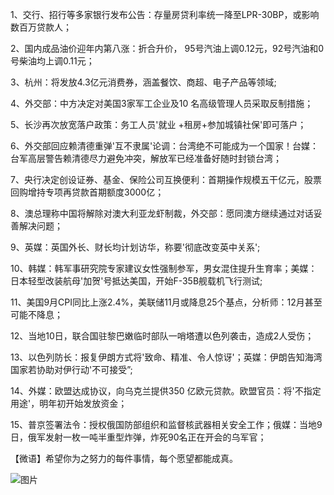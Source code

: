 1、交行、招行等多家银行发布公告：存量房贷利率统一降至LPR-30BP，或影响数百万贷款人；

2、国内成品油价迎年内第八涨：折合升价， 95号汽油上调0.12元，92号汽油和0号柴油均上调0.11元；

3、杭州：将发放4.3亿元消费券，涵盖餐饮、商超、电子产品等领域;

4、外交部：中方决定对美国3家军工企业及10 名高级管理人员采取反制措施；

5、长沙再次放宽落户政策：务工人员'就业 +租房+参加城镇社保'即可落户；

6、外交部回应赖清德重弹'互不隶属'论调：台湾绝不可能成为一个国家！台媒：台军高层警告赖清德尽力避免冲突，解放军已经准备好随时封锁台湾；

7、央行决定创设证券、基金、保险公司互换便利：首期操作规模五干亿元，股票回购增持专项再贷款首期额度3000亿；

8、澳总理称中国将解除对澳大利亚龙虾制裁，外交部：愿同澳方继续通过对话妥善解决问题；

9、英媒：英国外长、财长均计划访华，称要'彻底改变英中关系';

10、韩媒：韩军事研究院专家建议女性强制参军，男女混住提升生育率；美媒：日本轻型改装航母'加贺'号抵达美国，开始F-35B舰载机飞行测试;

11、美国9月CPI同比上涨2.4%，美联储11月或降息25个基点，分析师：12月甚至可能不降息；

12、当地10日，联合国驻黎巴嫩临时部队一哨塔遭以色列袭击，造成2人受伤；

13、以色列防长：报复伊朗方式将'致命、精准、令人惊讶'；英媒：伊朗告知海湾国家若协助对伊行动'不可接受”;

14、外媒：欧盟达成协议，向乌克兰提供350 亿欧元贷款。欧盟官员：将'不指定用途'，明年初开始发放资金；

15、普京签署法令：授权俄国防部组织和监督核武器相关安全工作；俄媒：当地9日，俄军发射一枚一吨半重型炸弹，炸死90名正在开会的乌军官；

【微语】希望你为之努力的每件事情，每个愿望都能成真。

![图片](https://api.03c3.cn/api/zb)
